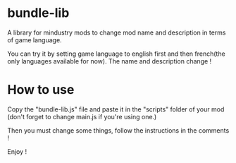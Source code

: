 # bundle-lib
A library for mindustry mods to change mod name and description in terms of game language.

You can try it by setting game language to english first and then french(the only languages available for now). The name and description change !

# How to use
Copy the "bundle-lib.js" file and paste it in the "scripts" folder of your mod (don't forget to change main.js if you're using one.)

Then you must change some things, follow the instructions in the comments !

Enjoy !

